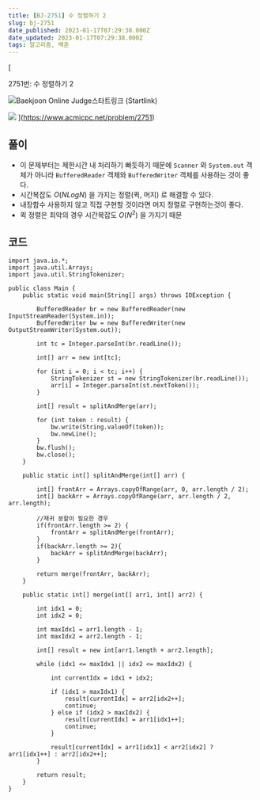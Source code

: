 ```yaml
---
title: [BJ-2751] 수 정렬하기 2
slug: bj-2751
date_published: 2023-01-17T07:29:38.000Z
date_updated: 2023-01-17T07:29:38.000Z
tags: 알고리즘, 백준
---
```


[

2751번: 수 정렬하기 2

![](https://www.acmicpc.net/apple-touch-icon.png)Baekjoon Online Judge스타트링크 (Startlink)

![](https://onlinejudgeimages.s3-ap-northeast-1.amazonaws.com/images/boj-og.png)
](https://www.acmicpc.net/problem/2751)
## 풀이

- 이 문제부터는 제한시간 내 처리하기 빠듯하기 때문에 `Scanner` 와 `System.out` 객체가 아니라 `BufferedReader` 객체와 `BufferedWriter` 객체를 사용하는 것이 좋다.
- 시간복잡도 $O(NLogN)$ 을 가지는 정렬(퀵, 머지) 로 해결할 수 있다.
- 내장함수 사용하지 않고 직접 구현할 것이라면 머지 정렬로 구현하는것이 좋다.
- 퀵 정렬은 최악의 경우 시간복잡도 $O(N^2)$ 을 가지기 때문

## 코드

    import java.io.*;
    import java.util.Arrays;
    import java.util.StringTokenizer;
    
    public class Main {
        public static void main(String[] args) throws IOException {
    
            BufferedReader br = new BufferedReader(new InputStreamReader(System.in));
            BufferedWriter bw = new BufferedWriter(new OutputStreamWriter(System.out));
    
            int tc = Integer.parseInt(br.readLine());
    
            int[] arr = new int[tc];
    
            for (int i = 0; i < tc; i++) {
                StringTokenizer st = new StringTokenizer(br.readLine());
                arr[i] = Integer.parseInt(st.nextToken());
            }
    
            int[] result = splitAndMerge(arr);
    
            for (int token : result) {
                bw.write(String.valueOf(token));
                bw.newLine();
            }
            bw.flush();
            bw.close();
        }
    
        public static int[] splitAndMerge(int[] arr) {
    
            int[] frontArr = Arrays.copyOfRange(arr, 0, arr.length / 2);
            int[] backArr = Arrays.copyOfRange(arr, arr.length / 2, arr.length);
    
            //재귀 분할이 필요한 경우
            if(frontArr.length >= 2) {
                frontArr = splitAndMerge(frontArr);
            }
            if(backArr.length >= 2){
                backArr = splitAndMerge(backArr);
            }
    
            return merge(frontArr, backArr);
        }
    
        public static int[] merge(int[] arr1, int[] arr2) {
    
            int idx1 = 0;
            int idx2 = 0;
    
            int maxIdx1 = arr1.length - 1;
            int maxIdx2 = arr2.length - 1;
    
            int[] result = new int[arr1.length + arr2.length];
    
            while (idx1 <= maxIdx1 || idx2 <= maxIdx2) {
    
                int currentIdx = idx1 + idx2;
    
                if (idx1 > maxIdx1) {
                    result[currentIdx] = arr2[idx2++];
                    continue;
                } else if (idx2 > maxIdx2) {
                    result[currentIdx] = arr1[idx1++];
                    continue;
                }
    
                result[currentIdx] = arr1[idx1] < arr2[idx2] ? arr1[idx1++] : arr2[idx2++];
            }
    
            return result;
        }
    }
    
